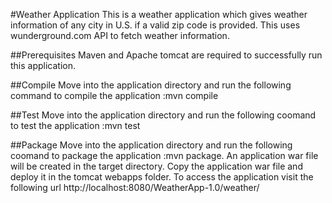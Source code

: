 #Weather Application
This is a weather application which gives weather information of any city in U.S. if a valid zip code is provided. 
This uses wunderground.com API to fetch weather information.

##Prerequisites
Maven and Apache tomcat are required to successfully run this application.

##Compile
Move into the application directory and run the following command to compile the application 
:mvn compile

##Test
Move into the application directory and run the following coomand to test the application
:mvn test

##Package
Move into the application directory and run the following coomand to package the application
:mvn package.
An application war file will be created in the target directory. Copy the application war file and deploy it in the 
tomcat webapps folder.
To access the application visit the following url http://localhost:8080/WeatherApp-1.0/weather/
